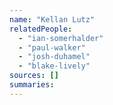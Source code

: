 ```yaml
---
name: "Kellan Lutz"
relatedPeople:
  - "ian-somerhalder"
  - "paul-walker"
  - "josh-duhamel"
  - "blake-lively"
sources: []
summaries:
---
```


